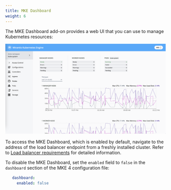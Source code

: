 ```yaml
---
title: MKE Dashboard
weight: 6
---
```


The MKE Dashboard add-on provides a web UI that you can use to manage
Kubernetes resources:

![MKE Dashboard preview](ui-preview.png)

To access the MKE Dashboard, which is enabled by default, navigate to the
address of the load balancer endpoint from a freshly installed cluster. Refer
to [Load balancer requirements](../../getting-started/system-requirements#load-balancer-requirements) for detailed information.

To disable the MKE Dashboard, set the `enabled` field to `false`
in the `dashboard` section of the MKE 4 configuration file:

```yaml
   dashboard:
     enabled: false
```
